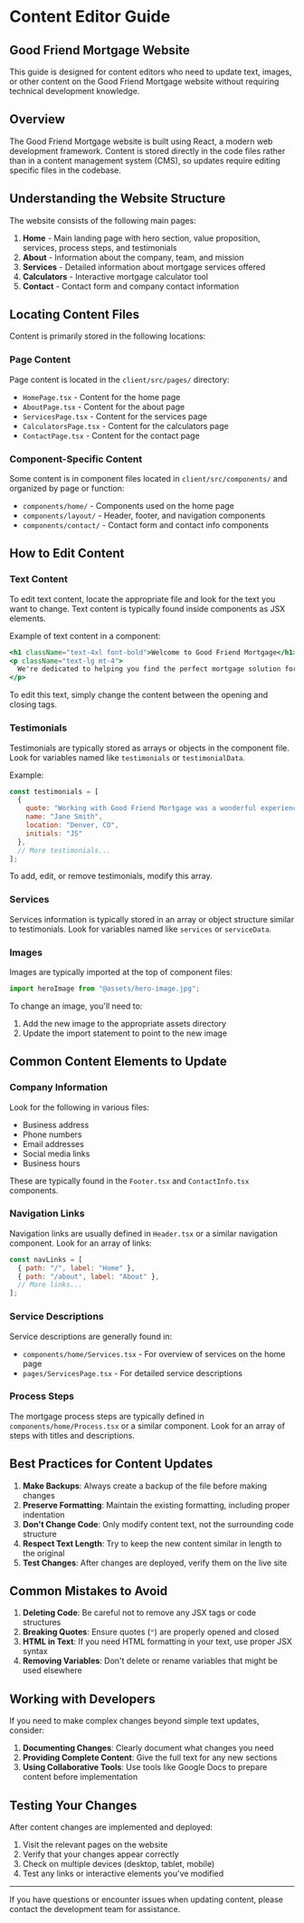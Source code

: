 # Content Editor Guide

## Good Friend Mortgage Website

This guide is designed for content editors who need to update text, images, or other content on the Good Friend Mortgage website without requiring technical development knowledge.

## Overview

The Good Friend Mortgage website is built using React, a modern web development framework. Content is stored directly in the code files rather than in a content management system (CMS), so updates require editing specific files in the codebase.

## Understanding the Website Structure

The website consists of the following main pages:

1. **Home** - Main landing page with hero section, value proposition, services, process steps, and testimonials
2. **About** - Information about the company, team, and mission
3. **Services** - Detailed information about mortgage services offered
4. **Calculators** - Interactive mortgage calculator tool
5. **Contact** - Contact form and company contact information

## Locating Content Files

Content is primarily stored in the following locations:

### Page Content

Page content is located in the `client/src/pages/` directory:

- `HomePage.tsx` - Content for the home page
- `AboutPage.tsx` - Content for the about page
- `ServicesPage.tsx` - Content for the services page
- `CalculatorsPage.tsx` - Content for the calculators page
- `ContactPage.tsx` - Content for the contact page

### Component-Specific Content

Some content is in component files located in `client/src/components/` and organized by page or function:

- `components/home/` - Components used on the home page
- `components/layout/` - Header, footer, and navigation components
- `components/contact/` - Contact form and contact info components

## How to Edit Content

### Text Content

To edit text content, locate the appropriate file and look for the text you want to change. Text content is typically found inside components as JSX elements.

Example of text content in a component:

```jsx
<h1 className="text-4xl font-bold">Welcome to Good Friend Mortgage</h1>
<p className="text-lg mt-4">
  We're dedicated to helping you find the perfect mortgage solution for your dream home.
</p>
```

To edit this text, simply change the content between the opening and closing tags.

### Testimonials

Testimonials are typically stored as arrays or objects in the component file. Look for variables named like `testimonials` or `testimonialData`.

Example:

```jsx
const testimonials = [
  {
    quote: "Working with Good Friend Mortgage was a wonderful experience. They made the process easy and stress-free.",
    name: "Jane Smith",
    location: "Denver, CO",
    initials: "JS"
  },
  // More testimonials...
];
```

To add, edit, or remove testimonials, modify this array.

### Services

Services information is typically stored in an array or object structure similar to testimonials. Look for variables named like `services` or `serviceData`.

### Images

Images are typically imported at the top of component files:

```jsx
import heroImage from "@assets/hero-image.jpg";
```

To change an image, you'll need to:

1. Add the new image to the appropriate assets directory
2. Update the import statement to point to the new image

## Common Content Elements to Update

### Company Information

Look for the following in various files:

- Business address
- Phone numbers
- Email addresses
- Social media links
- Business hours

These are typically found in the `Footer.tsx` and `ContactInfo.tsx` components.

### Navigation Links

Navigation links are usually defined in `Header.tsx` or a similar navigation component. Look for an array of links:

```jsx
const navLinks = [
  { path: "/", label: "Home" },
  { path: "/about", label: "About" },
  // More links...
];
```

### Service Descriptions

Service descriptions are generally found in:

- `components/home/Services.tsx` - For overview of services on the home page
- `pages/ServicesPage.tsx` - For detailed service descriptions

### Process Steps

The mortgage process steps are typically defined in `components/home/Process.tsx` or a similar component. Look for an array of steps with titles and descriptions.

## Best Practices for Content Updates

1. **Make Backups**: Always create a backup of the file before making changes
2. **Preserve Formatting**: Maintain the existing formatting, including proper indentation
3. **Don't Change Code**: Only modify content text, not the surrounding code structure
4. **Respect Text Length**: Try to keep the new content similar in length to the original
5. **Test Changes**: After changes are deployed, verify them on the live site

## Common Mistakes to Avoid

1. **Deleting Code**: Be careful not to remove any JSX tags or code structures
2. **Breaking Quotes**: Ensure quotes (`"`) are properly opened and closed
3. **HTML in Text**: If you need HTML formatting in your text, use proper JSX syntax
4. **Removing Variables**: Don't delete or rename variables that might be used elsewhere

## Working with Developers

If you need to make complex changes beyond simple text updates, consider:

1. **Documenting Changes**: Clearly document what changes you need
2. **Providing Complete Content**: Give the full text for any new sections
3. **Using Collaborative Tools**: Use tools like Google Docs to prepare content before implementation

## Testing Your Changes

After content changes are implemented and deployed:

1. Visit the relevant pages on the website
2. Verify that your changes appear correctly
3. Check on multiple devices (desktop, tablet, mobile)
4. Test any links or interactive elements you've modified

---

If you have questions or encounter issues when updating content, please contact the development team for assistance.
